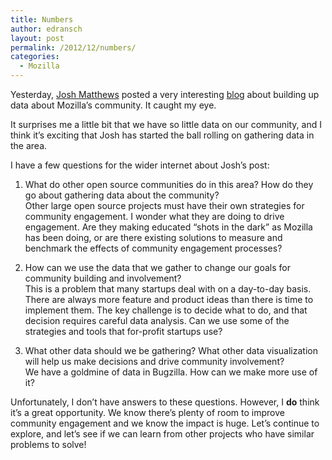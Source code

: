 ```yaml
---
title: Numbers
author: edransch
layout: post
permalink: /2012/12/numbers/
categories:
  - Mozilla
---
```

Yesterday, [Josh Matthews][1] posted a very interesting [blog][2] about building up data about Mozilla&#8217;s community. It caught my eye.

It surprises me a little bit that we have so little data on our community, and I think it&#8217;s exciting that Josh has started the ball rolling on gathering data in the area.  
  
I have a few questions for the wider internet about Josh&#8217;s post:  
  
1) What do other open source communities do in this area? How do they go about gathering data about the community?  
Other large open source projects must have their own strategies for community engagement. I wonder what they are doing to drive engagement. Are they making educated &#8220;shots in the dark&#8221; as Mozilla has been doing, or are there existing solutions to measure and benchmark the effects of community engagement processes?  
  
2) How can we use the data that we gather to change our goals for community building and involvement?  
This is a problem that many startups deal with on a day-to-day basis. There are always more feature and product ideas than there is time to implement them. The key challenge is to decide what to do, and that decision requires careful data analysis. Can we use some of the strategies and tools that for-profit startups use?  
  
3) What other data should we be gathering? What other data visualization will help us make decisions and drive community involvement?  
We have a goldmine of data in Bugzilla. How can we make more use of it?  
  
Unfortunately, I don&#8217;t have answers to these questions. However, I **do** think it&#8217;s a great opportunity. We know there&#8217;s plenty of room to improve community engagement and we know the impact is huge. Let&#8217;s continue to explore, and let&#8217;s see if we can learn from other projects who have similar problems to solve!

 [1]: http://www.joshmatthews.net/blog/
 [2]: http://www.joshmatthews.net/blog/2012/11/numbers-rule-the-world/